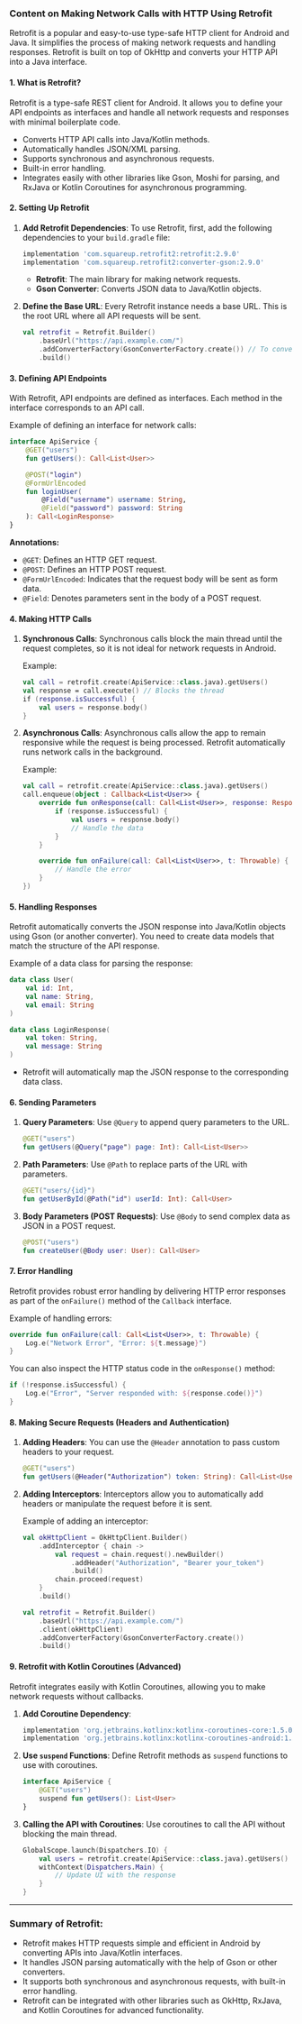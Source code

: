 ### Content on Making Network Calls with HTTP Using Retrofit

Retrofit is a popular and easy-to-use type-safe HTTP client for Android and Java. It simplifies the process of making network requests and handling responses. Retrofit is built on top of OkHttp and converts your HTTP API into a Java interface.

#### **1. What is Retrofit?**
Retrofit is a type-safe REST client for Android. It allows you to define your API endpoints as interfaces and handle all network requests and responses with minimal boilerplate code.

- Converts HTTP API calls into Java/Kotlin methods.
- Automatically handles JSON/XML parsing.
- Supports synchronous and asynchronous requests.
- Built-in error handling.
- Integrates easily with other libraries like Gson, Moshi for parsing, and RxJava or Kotlin Coroutines for asynchronous programming.

#### **2. Setting Up Retrofit**

1. **Add Retrofit Dependencies**:
   To use Retrofit, first, add the following dependencies to your `build.gradle` file:
   ```groovy
   implementation 'com.squareup.retrofit2:retrofit:2.9.0'
   implementation 'com.squareup.retrofit2:converter-gson:2.9.0'
   ```

   - **Retrofit**: The main library for making network requests.
   - **Gson Converter**: Converts JSON data to Java/Kotlin objects.

2. **Define the Base URL**:
   Every Retrofit instance needs a base URL. This is the root URL where all API requests will be sent.
   ```kotlin
   val retrofit = Retrofit.Builder()
       .baseUrl("https://api.example.com/")
       .addConverterFactory(GsonConverterFactory.create()) // To convert JSON
       .build()
   ```

#### **3. Defining API Endpoints**

With Retrofit, API endpoints are defined as interfaces. Each method in the interface corresponds to an API call.

Example of defining an interface for network calls:
```kotlin
interface ApiService {
    @GET("users")
    fun getUsers(): Call<List<User>>

    @POST("login")
    @FormUrlEncoded
    fun loginUser(
        @Field("username") username: String,
        @Field("password") password: String
    ): Call<LoginResponse>
}
```

**Annotations:**
- `@GET`: Defines an HTTP GET request.
- `@POST`: Defines an HTTP POST request.
- `@FormUrlEncoded`: Indicates that the request body will be sent as form data.
- `@Field`: Denotes parameters sent in the body of a POST request.
  
#### **4. Making HTTP Calls**

1. **Synchronous Calls**:
   Synchronous calls block the main thread until the request completes, so it is not ideal for network requests in Android.

   Example:
   ```kotlin
   val call = retrofit.create(ApiService::class.java).getUsers()
   val response = call.execute() // Blocks the thread
   if (response.isSuccessful) {
       val users = response.body()
   }
   ```

2. **Asynchronous Calls**:
   Asynchronous calls allow the app to remain responsive while the request is being processed. Retrofit automatically runs network calls in the background.

   Example:
   ```kotlin
   val call = retrofit.create(ApiService::class.java).getUsers()
   call.enqueue(object : Callback<List<User>> {
       override fun onResponse(call: Call<List<User>>, response: Response<List<User>>) {
           if (response.isSuccessful) {
               val users = response.body()
               // Handle the data
           }
       }

       override fun onFailure(call: Call<List<User>>, t: Throwable) {
           // Handle the error
       }
   })
   ```

#### **5. Handling Responses**

Retrofit automatically converts the JSON response into Java/Kotlin objects using Gson (or another converter). You need to create data models that match the structure of the API response.

Example of a data class for parsing the response:
```kotlin
data class User(
    val id: Int,
    val name: String,
    val email: String
)

data class LoginResponse(
    val token: String,
    val message: String
)
```

- Retrofit will automatically map the JSON response to the corresponding data class.

#### **6. Sending Parameters**

1. **Query Parameters**:
   Use `@Query` to append query parameters to the URL.
   ```kotlin
   @GET("users")
   fun getUsers(@Query("page") page: Int): Call<List<User>>
   ```

2. **Path Parameters**:
   Use `@Path` to replace parts of the URL with parameters.
   ```kotlin
   @GET("users/{id}")
   fun getUserById(@Path("id") userId: Int): Call<User>
   ```

3. **Body Parameters (POST Requests)**:
   Use `@Body` to send complex data as JSON in a POST request.
   ```kotlin
   @POST("users")
   fun createUser(@Body user: User): Call<User>
   ```

#### **7. Error Handling**

Retrofit provides robust error handling by delivering HTTP error responses as part of the `onFailure()` method of the `Callback` interface.

Example of handling errors:
```kotlin
override fun onFailure(call: Call<List<User>>, t: Throwable) {
    Log.e("Network Error", "Error: ${t.message}")
}
```

You can also inspect the HTTP status code in the `onResponse()` method:
```kotlin
if (!response.isSuccessful) {
    Log.e("Error", "Server responded with: ${response.code()}")
}
```

#### **8. Making Secure Requests (Headers and Authentication)**

1. **Adding Headers**:
   You can use the `@Header` annotation to pass custom headers to your request.
   ```kotlin
   @GET("users")
   fun getUsers(@Header("Authorization") token: String): Call<List<User>>
   ```

2. **Adding Interceptors**:
   Interceptors allow you to automatically add headers or manipulate the request before it is sent.

   Example of adding an interceptor:
   ```kotlin
   val okHttpClient = OkHttpClient.Builder()
       .addInterceptor { chain ->
           val request = chain.request().newBuilder()
               .addHeader("Authorization", "Bearer your_token")
               .build()
           chain.proceed(request)
       }
       .build()

   val retrofit = Retrofit.Builder()
       .baseUrl("https://api.example.com/")
       .client(okHttpClient)
       .addConverterFactory(GsonConverterFactory.create())
       .build()
   ```

#### **9. Retrofit with Kotlin Coroutines (Advanced)**

Retrofit integrates easily with Kotlin Coroutines, allowing you to make network requests without callbacks.

1. **Add Coroutine Dependency**:
   ```groovy
   implementation 'org.jetbrains.kotlinx:kotlinx-coroutines-core:1.5.0'
   implementation 'org.jetbrains.kotlinx:kotlinx-coroutines-android:1.5.0'
   ```

2. **Use `suspend` Functions**:
   Define Retrofit methods as `suspend` functions to use with coroutines.
   ```kotlin
   interface ApiService {
       @GET("users")
       suspend fun getUsers(): List<User>
   }
   ```

3. **Calling the API with Coroutines**:
   Use coroutines to call the API without blocking the main thread.
   ```kotlin
   GlobalScope.launch(Dispatchers.IO) {
       val users = retrofit.create(ApiService::class.java).getUsers()
       withContext(Dispatchers.Main) {
           // Update UI with the response
       }
   }
   ```

---

### **Summary of Retrofit:**
- Retrofit makes HTTP requests simple and efficient in Android by converting APIs into Java/Kotlin interfaces.
- It handles JSON parsing automatically with the help of Gson or other converters.
- It supports both synchronous and asynchronous requests, with built-in error handling.
- Retrofit can be integrated with other libraries such as OkHttp, RxJava, and Kotlin Coroutines for advanced functionality.
